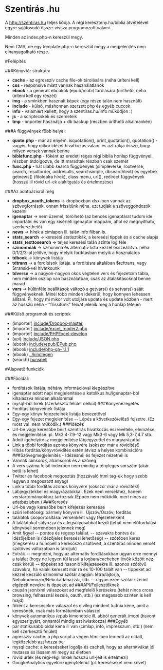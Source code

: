 Szentírás .hu
========

A http://szentiras.hu teljes kódja. A régi kereszteny.hu/biblia átvételével egyre sajátosodó össze-vissza programozott valami.

Minden az index.php-n kereszül megy. 

Nem CMS, de egy template.php-n keresztül megy a megjelenítés nem elhanyagolható része.

#Felépítés

###Könyvtár struktúra
- **cache** - az egresszív cache file-ok tárolására (néha üríteni kell)
- **css** - responsive miatt vannak használatlanok
- **ebook** - a generált ebookok (epub/mobi) tárolására (üríthető, néha üríteni kell egy részét)
- **img** - a sminkben használt képek (egy része talán nem használt)
- **include** - külső, máshonnan szerzett php és egyéb cuccok
- **info** - valamiért kellett, hogy a szentiras.hu/info működjön :(
- **js** - a scriptecskék és szemeteik
- **tmp** - importer használja + db backup (részben üríthető alkalmankén)

###A függvények főbb helyei:
- **quote.php** - már az enyém. isquotation(), print_quotation(), quotation() - vagyis, hogy mikor idézet hivatkozás valami és azt rakja össze, hogy milyen versek vannak benne
- **biblefunc.php** -  főként az eredeti réges régi biblia honlap függvényei. részben átdolgozva, de itt maradtak részban csak szemét
- **func.php** - hát újabb search függbények (simpleverse, rootverse, search, resultorder, addresults, searchsimple, dbsearchtext) és egyebek getnews() (főoldalra hírek), class menu, url(), redirect függvények (hosszú ill rövid url-ek alakítgatás és értelmezése)

###Az adatbázisról még
- **dropbox_oauth_tokens** -> dropboxban xlsx-ben vannak az szövegforrások, onnan frissítünk néha. ezt tudják a szöveggondozók kezelni
- **igenaptar** -> nem üzemel, törölhető (az bencés igenaptárat tudom ide importálni és van egy kísérleti igenaptar mappám, ahol ez megnyitható, szerkeszthető)
- **news** -> hírek a címlapon ill. talán info filban is.
- **stats_search** -> keresési statisztikák, a keresési tippek és a cache alapja
- **stats_texttosearch** -> teljes keresési talán szinte log féle
- **szinonmiak** -> szinoníma és alternatív lista kézzel összeállítva. néha 0/1/2/3-al jelölve, hogy melyik fordításban melyik a használatos
- **tdbook** -> könyvek listája
- **tdtrans** -> a fordítások listája. a fordításra általában $reftrans, vagy $transid-vel hivatkounk
- **tdverse** -> a nagyon-nagyon okos végtelen vers és fejezetcím tábla, nem minden oszlop van használatban, csak az átalakításoknál benne marad
- **vars** -> különféle beállítások változó a getvars() és setvars() saját függvényeknek. Minél több minden idekerül, hogy könnyen lehessen állítani. Pl. hogy mi mikor volt utoljára update és update közben - mert az hosszú néha - "frissítünk" felirat jelenik meg a honlap tetején

###Külső programok és scriptek
- (importer) [include/Dropbox-master](https://github.com/BenTheDesigner/Dropbox)
- (importer) [include/excel_reader2.php](http://code.google.com/p/php-excel-reader)
- (importer) [include/PHPExcel-develop](http://www.codeplex.com/PHPExcel)
- (api) [include/JSON.php](http://mike.teczno.com/JSON/JSON.phps)
- (ebook) [include/epub/EPub.php](http://www.phpclasses.org/package/6115)
- (ebook) [include/php-ga-1.1.1](http://code.google.com/p/php-ga)
- (ebook) [../kindlegen](http://www.amazon.com/gp/feature.html?docId=1000765211)
- (search) [hunspell](http://hunspell.sourceforge.net/)

#Alapvető funkciók

###Főoldal:
- fordítások listája, néhány információval kiegészítve
- igenaptár adott napi megjelenítése a katolikus.hu/igenaptar-ból kihalászva minden alkalommal
- mysql-ből hírek (szerkesztő felület nélkül)
###Könyvnézegetés
- Fordítás könyveinek listája
- Egy-egy könyv fejezeteinek listája bevezetővel
- Egy-egy fejezet megjelenítése
-- Lépés a következő/előző fejzetre. (Ez most val. nem működik.)
###Idézés
- Url-be vagy keresőbe beírt szentírás hivatkozás észrevétele, elemzése és megjelenítése. pl. Mk3,4-7.9-12 vagy Mk3-6 vagy Mk 5,3-7,4.7 stb.
- Adott igehely/rész megjelenítése lábjegyzettel és magyarázattal
- Link a többi fordítás azonos könyvére (sokszor már a rövidítés!)
- Hibás fordítás/könyvrövidítés estén átvisz a helyes kombinációra
###Szövegmegjelenítés - Idézésnél és fejezet nézetnél is
- Vannak címsorok, alcímsorok és a szöveg
- A vers száma felső indexben nem mindig a tényleges sorszám (akár betű is lehet)
- Twitter és facebook megosztás (hozzávaló html tag-ek hogy szebb legyen a megosztott anyag)
- Link a többi fordítás azonos könyvére (sokszor már a rövidítés!)
- Lábjegyztekkel és magyrázatokkal. Ezek nem versekhez, hanem verstartományokhoz tartoznak.(Éppen nem működik, mert nincs az adatbázisban.)
###Keresés
- Url-be vagy keresőbe beírt kifejezés keresése
- szűri lehetőség: bármely könyvre ill. Újszöv/Ószöv; fordítás
- találatok csoportosítása: versenként vagy fejezetenként
- A találatokat súlyozza és a legsúlyosabbal kezdi (tehát nem előfordulási könyvbeli sorrendben jelennek meg)
- Amit figyel
-- pontos és regexp találat.
-- szavakra bontva és idézőjelben is (idézőjeles keresési lehetőség)
-- szótóben keres (megkeresi a hunspell a keresőszó szótöveit, a szentírás minden versét szótöves változatban is tároljuk)
- Extrák
-- megnézni, hogy az alternatív fordításokban ugyan erre mennyi a találat (hogy ne legyen túl lassú a logban/cacheben lévők között néz csak körül)
-- tippeket ad hasonló kifejezésekre ill. azonos szótövű szavakra, ha valaki keresett már rá és 10-100 talált van
-- tippeket ad kézzel készülő szinoníma szótár alapján: létra/lajtorja, Nebukodonozor/Nebukadanazzár, stb.
-- ugyan ezen szótár szerint elgépelt nevekre is tippeket ad
###API/Fejlesztőknek
- csupán json/xml válaszokat ad megfelelő kérésekre (tehát nincs cross browsing, felhasznál kezelé, oauth, stb.) (ez magasabb szinten is kell majd)
- főként a keresésekre válaszol és elvileg mindent tudnia kéne, amit a keresőnek, csak más formátumban válaszol
- könyvek automatikus /epub kimenetele ill. abból generált /mobi (havont egyszer gyárt, onnantól mindig azt hviatkozza)
###Egyéb
- pár statikusabb oldal kéne ill van (címlap, infó, impresszum, stb.) (nem kell szerkesztő felület)
- agresszív cache: a php script a végén html-ben lementi az oldalt, legközelebb azt hozza be
- mysql cache: a kereséseket logolja és cacheli, hogy az alternítvákat jól mutassa és lássam mi megy az életben
- rövid urlek (és régi-régi linkek hosszú url-jeit is értelmezi)
- GoogleAnalytics egyelőre igénytelenül (pl. kereséseket nem követ)